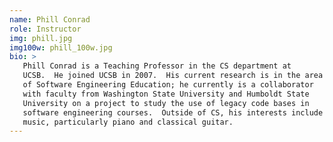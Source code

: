 ```yaml
---
name: Phill Conrad
role: Instructor
img: phill.jpg
img100w: phill_100w.jpg
bio: >
   Phill Conrad is a Teaching Professor in the CS department at
   UCSB.  He joined UCSB in 2007.  His current research is in the area
   of Software Engineering Education; he currently is a collaborator
   with faculty from Washington State University and Humboldt State
   University on a project to study the use of legacy code bases in
   software engineering courses.  Outside of CS, his interests include
   music, particularly piano and classical guitar.
---
```

